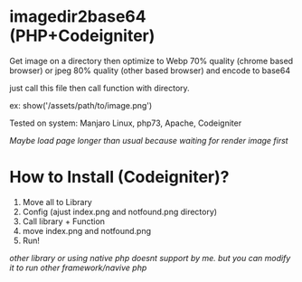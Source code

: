 # imagedir2base64 (PHP+Codeigniter)
Get image on a directory then optimize to Webp 70% quality (chrome based browser) or jpeg 80% quality (other based browser) and encode to base64


just call this file then call function with directory.

ex: show('/assets/path/to/image.png')


Tested on system: Manjaro Linux, php73, Apache, Codeigniter

*Maybe load page longer than usual because waiting for render image first*

# How to Install (Codeigniter)?
1. Move all to Library 
2. Config (ajust index.png and notfound.png directory)
3. Call library + Function
4. move index.png and notfound.png
5. Run!

_other library or using native php doesnt support by me. but you can modify it to run other framework/navive php_
